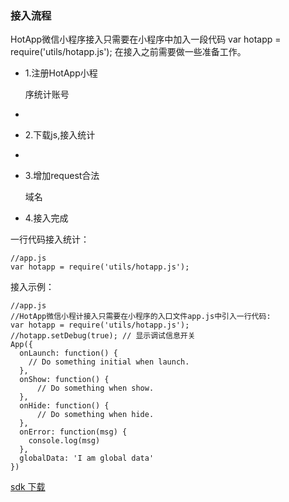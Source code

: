 ### 接入流程

HotApp微信小程序接入只需要在小程序中加入一段代码 var hotapp = require\('utils/hotapp.js'\); 在接入之前需要做一些准备工作。

* 1.注册HotApp小程

  序统计账号

* 
* 2.下载js,接入统计
* 
* 3.增加request合法

  域名

* 4.接入完成

一行代码接入统计：

```
//app.js
var hotapp = require('utils/hotapp.js');
```

接入示例：

```
//app.js
//HotApp微信小程计接入只需要在小程序的入口文件app.js中引入一行代码:
var hotapp = require('utils/hotapp.js');
//hotapp.setDebug(true); // 显示调试信息开关
App({
  onLaunch: function() { 
    // Do something initial when launch.
  },
  onShow: function() {
      // Do something when show.
  },
  onHide: function() {
      // Do something when hide.
  },
  onError: function(msg) {
    console.log(msg)
  },
  globalData: 'I am global data'
})
```

[sdk 下载](http://wenda.hotapp.cn/article/1)

